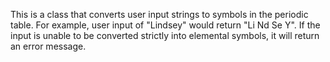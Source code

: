 This is a class that converts user input strings to symbols in the periodic table. For example, user input of "Lindsey" would return "Li Nd Se Y". If the input is unable to be converted strictly into elemental symbols, it will return an error message. 
